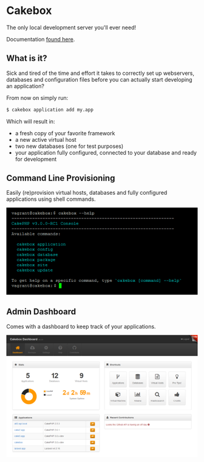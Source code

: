 # Cakebox

The only local development server you'll ever need!

Documentation [found here](https://cakebox.readthedocs.org).

## What is it?

Sick and tired of the time and effort it takes to correctly set up webservers,
databases and configuration files before you can actually start developing an
application?

From now on simply run:

```bash
$ cakebox application add my.app
```

Which will result in:

- a fresh copy of your favorite framework
- a new active virtual host
- two new databases (one for test purposes)
- your application fully configured, connected to your database and ready for
development

## Command Line Provisioning

Easily (re)provision virtual hosts, databases and fully configured applications
using shell commands.

![Cakebox Commands](docs/sources/img/cakebox-commands.png)

## Admin Dashboard

Comes with a dashboard to keep track of your applications.

![Cakebox Commands](docs/sources/img/cakebox-dashboard.png)
